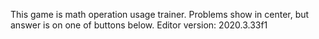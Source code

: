 This game is math operation usage trainer. 
Problems show in center, but answer is on one of buttons below. 
Editor version: 2020.3.33f1
